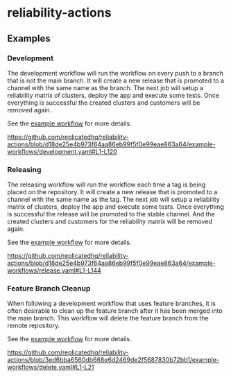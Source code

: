 # reliability-actions


## Examples

### Development
The development workflow will run the workflow on every push to a branch that is not the main branch. It will create a new release that is promoted to a channel with the same name as the branch.
The next job will setup a reliability matrix of clusters, deploy the app and execute some tests. Once everything is successful the created clusters and customers will be removed again.

See the [example workflow](example-workflows/development.yaml) for more details.

https://github.com/replicatedhq/reliability-actions/blob/d18de25e4b973f64aa86eb99f5f0e99eae863a64/example-workflows/development.yaml#L1-L120

### Releasing
The releasing workflow will run the workflow each time a tag is being placed on the repository. It will create a new release that is promoted to a channel with the same name as the tag.
The next job will setup a reliability matrix of clusters, deploy the app and execute some tests. Once everything is successful the release will be promoted to the stable channel. And the created clusters and customers for the reliability matrix will be removed again.

See the [example workflow](example-workflows/development.yaml) for more details.

https://github.com/replicatedhq/reliability-actions/blob/d18de25e4b973f64aa86eb99f5f0e99eae863a64/example-workflows/release.yaml#L1-L144

### Feature Branch Cleanup
When following a development workflow that uses feature branches, it is often desirable to clean up the feature branch after it has been merged into the main branch. This workflow will delete the feature branch from the remote repository. 

See the [example workflow](example-workflows/delete.yaml) for more details.

https://github.com/replicatedhq/reliability-actions/blob/3ed6bba6560db668e6d2469de2f5687830b72bb1/example-workflows/delete.yaml#L1-L21